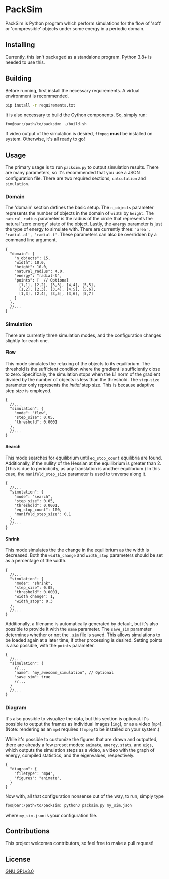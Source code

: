 # PackSim

PackSim is Python program which perform simulations for the flow of 'soft' or 'compressible' objects under some energy in a periodic domain.


## Installing
Currently, this isn't packaged as a standalone program. Python 3.8+ is needed to use this.

## Building

Before running, first install the necessary requirements. A virtual environment is recommended.

```bash
pip install -r requirements.txt
```
It is also necessary to build the Cython components. So, simply run:

```bash
foo@bar:/path/to/packsim: ./build.sh
```
If video output of the simulation is desired, `ffmpeg` **must** be installed on system. Otherwise, it's all ready to go!

## Usage

The primary usage is to run `packsim.py` to output simulation results. There are many parameters, so it's recommended that you use a JSON configuration file. There are two required sections, `calculation` and `simulation`.

### Domain

The 'domain' section defines the basic setup. The `n_objects` parameter represents the number of objects in the domain of `width` by  `height`. The `natural_radius` parameter is the radius of the circle that represents the natural 'zero energy' state of the object. Lastly, the `energy` parameter is just the type of energy to simulate with. There are currently three: `'area', 'radial-al', 'radial-t'`. These parameters can also be overridden by a command line argument.



```jsonc
{
  "domain": {
    "n_objects": 15,
    "width": 10.0,
    "height": 10.0,
    "natural_radius": 4.0,
    "energy": "radial-t",
    "points": [  // Optional
      [1,1], [2,2], [3,3], [4,4], [5,5],
      [1,2], [2,3], [3,4], [4,5], [5,6],
      [1,3], [2,4], [3,5], [3,6], [5,7]
    ]
  },
  //...
}
```

### Simulation

There are currently three simulation modes, and the configuration changes slightly for each one.


#### Flow
This mode simulates the relaxing of the objects to its equilibrium. The threshold is the sufficient condition where the gradient is sufficiently close to zero. Specifically, the simulation stops when the L1 norm of the gradient divided by the number of objects is less than the threshold. The `step-size` parameter only represents the *initial* step size. This is because adaptive step size is employed.

```jsonc
{
  //...
  "simulation": {
    "mode": "flow",
    "step_size": 0.05,
    "threshold": 0.0001
  },
  //...
}
```

#### Search
This mode searches for equilibrium until `eq_stop_count` equilibria are found. Additionally, if the nullity of the Hessian at the equilibrium is greater than 2. (This is due to periodicity, as any translation is another equilibrium.) In this case, the `manifold_step_size` parameter is used to traverse along it.

```jsonc
{
  //...
  "simulation": {
    "mode": "search",
    "step_size": 0.05,
    "threshold": 0.0001,
    "eq_stop_count": 100,
    "manifold_step_size": 0.1
  },
  //...
}
```

#### Shrink
This mode simulates the the change in the equilibrium as the width is decreased. Both the `width_change` and `width_stop` parameters should be set as a percentage of the width.
```jsonc
{
  //...
  "simulation": {
    "mode": "shrink",
    "step_size": 0.05,
    "threshold": 0.0001,
    "width_change": 1,
    "width_stop": 0.3
  },
  //...
}
```

Additionally, a filename is automatically generated by default, but it's also possible to provide it with the `name` parameter. The `save_sim` parameter determines whether or not the `.sim` file is saved. This allows simulations to be loaded again at a later time, if other processing is desired. Setting points is also possible, with the `points` parameter.

```jsonc
{
  //...
  "simulation": {
    //...
    "name": "my_awesome_simulation", // Optional
    "save_sim": true
    //...
  }
  //...
}
```

### Diagram
It's also possible to visualize the data, but this section is optional. It's possible to output the frames as individual images [`img`], or as a video [`mp4`]. (Note: rendering as an `mp4` requires `ffmpeg` to be installed on your system.)

While it's possible to customize the figures that are drawn and outputted, there are already a few preset modes: `animate`, `energy`, `stats`, and `eigs`, which outputs the simulation steps as a video, a video with the graph of energy, compiled statistics, and the eigenvalues, respectively.

```jsonc
{
  "diagram": {
    "filetype": "mp4",
    "figures": "animate",
  }
}
```

Now with, all that configuration nonsense out of the way, to run, simply type
```bash
foo@bar:/path/to/packsim: python3 packsim.py my_sim.json
```
where `my_sim.json` is your configuration file.

## Contributions

This project welcomes contributors, so feel free to make a pull request!

## License
[GNU GPLv3.0](https://choosealicense.com/licenses/gpl-3.0/)